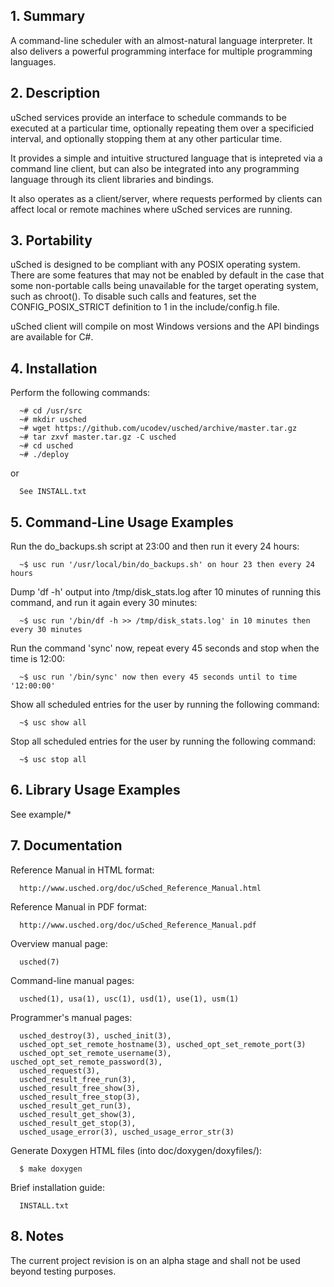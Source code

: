 ## 1. Summary

  A command-line scheduler with an almost-natural language interpreter.
  It also delivers a powerful programming interface for multiple programming languages.



## 2. Description

  uSched services provide an interface to schedule commands to be executed at a particular time, optionally repeating them over a specificied interval, and optionally stopping them at any other particular time.

  It provides a simple and intuitive structured language that is intepreted via a command line client, but can also be integrated into any programming language through its client libraries and bindings.

  It also operates as a client/server, where requests performed by clients can affect local or remote machines where uSched services are running.



## 3. Portability

  uSched is designed to be compliant with any POSIX operating system. There are some features that may not be enabled by default in the case that some non-portable calls being unavailable for the target operating system, such as chroot(). To disable such calls and features, set the CONFIG_POSIX_STRICT definition to 1 in the include/config.h file.

  uSched client will compile on most Windows versions and the API bindings are available for C#.



## 4. Installation

  Perform the following commands:

      ~# cd /usr/src
      ~# mkdir usched
      ~# wget https://github.com/ucodev/usched/archive/master.tar.gz
      ~# tar zxvf master.tar.gz -C usched
      ~# cd usched
      ~# ./deploy

  or

      See INSTALL.txt



## 5. Command-Line Usage Examples

  Run the do_backups.sh script at 23:00 and then run it every 24 hours:

      ~$ usc run '/usr/local/bin/do_backups.sh' on hour 23 then every 24 hours


  Dump 'df -h' output into /tmp/disk_stats.log after 10 minutes of running this command, and run it again every 30 minutes:

      ~$ usc run '/bin/df -h >> /tmp/disk_stats.log' in 10 minutes then every 30 minutes


  Run the command 'sync' now, repeat every 45 seconds and stop when the time is 12:00:

      ~$ usc run '/bin/sync' now then every 45 seconds until to time '12:00:00'


  Show all scheduled entries for the user by running the following command:

      ~$ usc show all


  Stop all scheduled entries for the user by running the following command:

      ~$ usc stop all



## 6. Library Usage Examples

  See example/*



## 7. Documentation

  Reference Manual in HTML format:

      http://www.usched.org/doc/uSched_Reference_Manual.html

  Reference Manual in PDF format:

      http://www.usched.org/doc/uSched_Reference_Manual.pdf

  Overview manual page:

      usched(7)

  Command-line manual pages:

      usched(1), usa(1), usc(1), usd(1), use(1), usm(1)

  Programmer's manual pages:

      usched_destroy(3), usched_init(3),
      usched_opt_set_remote_hostname(3), usched_opt_set_remote_port(3)
      usched_opt_set_remote_username(3), usched_opt_set_remote_password(3),
      usched_request(3),
      usched_result_free_run(3),
      usched_result_free_show(3),
      usched_result_free_stop(3),
      usched_result_get_run(3),
      usched_result_get_show(3),
      usched_result_get_stop(3),
      usched_usage_error(3), usched_usage_error_str(3)

  Generate Doxygen HTML files (into doc/doxygen/doxyfiles/):

      $ make doxygen

  Brief installation guide:

      INSTALL.txt



## 8. Notes

  The current project revision is on an alpha stage and shall not be used beyond testing purposes.

